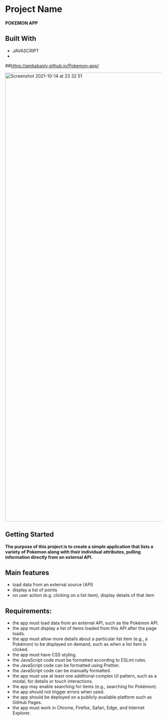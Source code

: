 # Project Name
**POKEMON APP**


## Built With
- JAVASCRIPT
- 
##https://ambabasly.github.io/Pokemon-app/

<img width="1440" alt="Screenshot 2021-10-14 at 23 32 51" src="https://user-images.githubusercontent.com/88083504/137398615-716483c9-bb6b-4e58-8693-61306353de73.png">

## Getting Started
**The purpose of this project is to create a simple application that lists a variety of Pokemon along with their individual attributes, pulling information directly from an external API.**


## Main features 
- load data from an external source (API)
- display a list of points 
- on user action (e.g. clicking on a list item), display details of that item

## Requirements:
- the app must load data from an external API, such as the Pokémon API.
- the app must display a list of items loaded from this API after the page loads.
- the app must allow more details about a particular list item (e.g., a Pokémon) to be displayed on demand, such as when a list item is clicked.
- the app must have CSS styling.
- the JavaScript code must be formatted according to ESLint rules.
- the JavaScript code can be formatted using Prettier.
- the JavaScript code can be manually formatted. 
- the app must use at least one additional complex UI pattern, such as a modal, for details or touch interactions.
- the app may enable searching for items (e.g., searching for Pokémon).
- the app should not trigger errors when used.
- the app should be deployed on a publicly available platform such as GitHub Pages. 
- the app must work in Chrome, Firefox, Safari, Edge, and Internet Explorer. 




